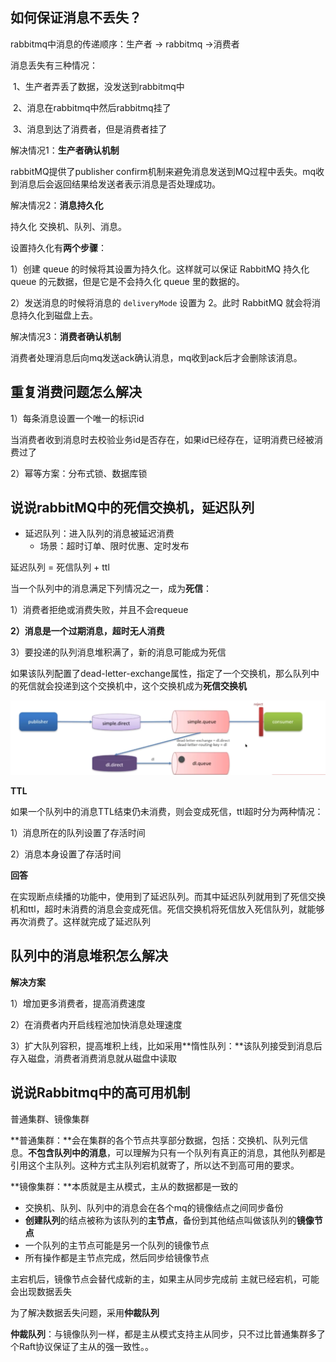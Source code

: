## 如何保证消息不丢失？

rabbitmq中消息的传递顺序：生产者 -> rabbitmq ->消费者

消息丢失有三种情况：

​	1、生产者弄丢了数据，没发送到rabbitmq中

​	2、消息在rabbitmq中然后rabbitmq挂了

​	3、消息到达了消费者，但是消费者挂了

解决情况1：**生产者确认机制**

rabbitMQ提供了publisher confirm机制来避免消息发送到MQ过程中丢失。mq收到消息后会返回结果给发送者表示消息是否处理成功。

解决情况2：**消息持久化**

持久化 交换机、队列、消息。

设置持久化有**两个步骤**：

1）创建 queue 的时候将其设置为持久化。这样就可以保证 RabbitMQ 持久化 queue 的元数据，但是它是不会持久化 queue 里的数据的。

2）发送消息的时候将消息的 `deliveryMode` 设置为 2。此时 RabbitMQ 就会将消息持久化到磁盘上去。

解决情况3：**消费者确认机制**

消费者处理消息后向mq发送ack确认消息，mq收到ack后才会删除该消息。

## 重复消费问题怎么解决

1）每条消息设置一个唯一的标识id

​	当消费者收到消息时去校验业务id是否存在，如果id已经存在，证明消费已经被消费过了

2）幂等方案：分布式锁、数据库锁

## 说说rabbitMQ中的死信交换机，延迟队列

* 延迟队列：进入队列的消息被延迟消费
  * 场景：超时订单、限时优惠、定时发布

延迟队列 = 死信队列 + ttl

当一个队列中的消息满足下列情况之一，成为**死信**：

1）消费者拒绝或消费失败，并且不会requeue

**2）消息是一个过期消息，超时无人消费**

3）要投递的队列消息堆积满了，新的消息可能成为死信

如果该队列配置了dead-letter-exchange属性，指定了一个交换机，那么队列中的死信就会投递到这个交换机中，这个交换机成为**死信交换机**

![image-20240428104029261](./assets/image-20240428104029261.png)

**TTL**

如果一个队列中的消息TTL结束仍未消费，则会变成死信，ttl超时分为两种情况：

1）消息所在的队列设置了存活时间

2）消息本身设置了存活时间

**回答**

在实现断点续播的功能中，使用到了延迟队列。而其中延迟队列就用到了死信交换机和ttl，超时未消费的消息会变成死信。死信交换机将死信放入死信队列，就能够再次消费了。这样就完成了延迟队列





## 队列中的消息堆积怎么解决

**解决方案**

1）增加更多消费者，提高消费速度

2）在消费者内开启线程池加快消息处理速度

3）扩大队列容积，提高堆积上线，比如采用**惰性队列：**该队列接受到消息后存入磁盘，消费者消费消息就从磁盘中读取



## 说说Rabbitmq中的高可用机制

普通集群、镜像集群

**普通集群：**会在集群的各个节点共享部分数据，包括：交换机、队列元信息。**不包含队列中的消息**，可以理解为只有一个队列有真正的消息，其他队列都是引用这个主队列。这种方式主队列宕机就寄了，所以达不到高可用的要求。

**镜像集群：**本质就是主从模式，主从的数据都是一致的

* 交换机、队列、队列中的消息会在各个mq的镜像结点之间同步备份
* **创建队列**的结点被称为该队列的**主节点**，备份到其他结点叫做该队列的**镜像节点**
* 一个队列的主节点可能是另一个队列的镜像节点
* 所有操作都是主节点完成，然后同步给镜像节点

主宕机后，镜像节点会替代成新的主，如果主从同步完成前  主就已经宕机，可能会出现数据丢失

为了解决数据丢失问题，采用**仲裁队列**

**仲裁队列**：与镜像队列一样，都是主从模式支持主从同步，只不过比普通集群多了个Raft协议保证了主从的强一致性。。
